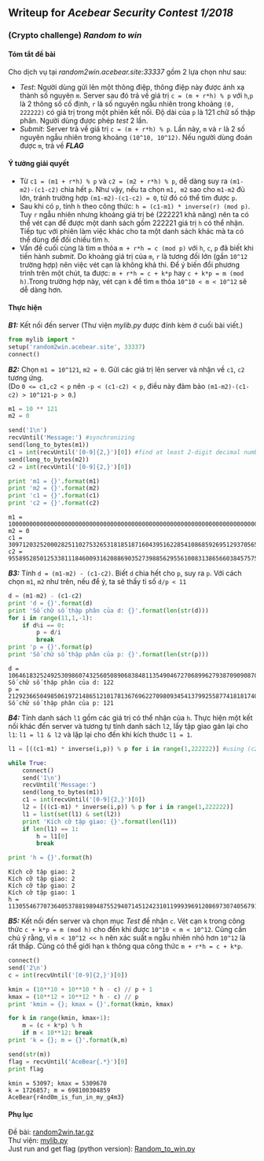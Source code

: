 
## Writeup for _Acebear Security Contest 1/2018_
### (Crypto challenge) _Random to win_
#### Tóm tắt đề bài
Cho dịch vụ tại _random2win.acebear.site:33337_ gồm 2 lựa chọn như sau:
- _Test_:
Người dùng gửi lên một thông điệp, thông điệp này được ánh xạ thành số nguyên `m`. Server sau đó trả về giá trị `c = (m + r*h) % p` với `h`,`p` là 2 thông số cố định, `r` là số nguyên ngẫu nhiên trong khoảng `(0, 222222)` có giá trị trong một phiên kết nối. Độ dài của `p` là 121 chữ số thập phân. Người dùng được phép _test_ 2 lần.
- _Submit_:
Server trả về giá trị `c = (m + r*h) % p`. Lần này, `m` và `r` là 2 số nguyên ngẫu nhiên trong khoảng `(10^10, 10^12)`. Nếu người dùng đoán được `m`, trả về _**FLAG**_

#### Ý tưởng giải quyết

- Từ `c1 = (m1 + r*h) % p` và `c2 = (m2 + r*h) % p`, dễ dàng suy ra `(m1-m2)-(c1-c2)` chia hết `p`. Như vậy, nếu ta chọn `m1, m2` sao cho `m1-m2` đủ lớn, tránh trường hợp `(m1-m2)-(c1-c2) = 0`, từ đó có thể tìm được `p`.  
- Sau khi có `p`, tính `h` theo công thức: `h = (c1-m1) * inverse(r) (mod p)`. Tuy `r` ngẫu nhiên nhưng khoảng giá trị bé (222221 khả năng) nên ta có thể vét cạn để được một danh sách gồm 222221 giá trị `h` có thể nhận. Tiếp tục với phiên làm việc khác cho ta một danh sách khác mà ta có thể dùng để đối chiếu tìm `h`.  
- Vấn đề cuối cùng là tìm `m` thỏa `m + r*h = c (mod p)` với `h`, `c`, `p` đã biết khi tiến hành _submit_. Do khoảng giá trị của `m`, `r` là tương đối lớn (gần `10^12` trường hợp) nên việc vét cạn là không khả thi. Để ý biến đổi phương trình trên một chút, ta được: `m + r*h = c + k*p` hay `c + k*p = m (mod h)`.Trong trường hợp này, vét cạn `k` để tìm `m` thỏa `10^10 < m < 10^12` sẽ dễ dàng hơn.

#### Thực hiện
**_B1:_** Kết nối đến server
(Thư viện _mylib.py_ được đính kèm ở cuối bài viết.)


```python
from mylib import *
setup('random2win.acebear.site', 33337)
connect()
```

**_B2:_** Chọn `m1 = 10^121`, `m2 = 0`. Gửi các giá trị lên server và nhận về `c1`, `c2` tương ứng.  
(Do `0 <= c1,c2 < p` nên `-p < (c1-c2) < p`, điều này đảm bảo `(m1-m2)-(c1-c2) > 10^121-p > 0`.)


```python
m1 = 10 ** 121
m2 = 0

send('1\n')
recvUntil('Message:') #synchronizing
send(long_to_bytes(m1))
c1 = int(recvUntil('[0-9]{2,}')[0]) #find at least 2-digit decimal number
send(long_to_bytes(m2))
c2 = int(recvUntil('[0-9]{2,}')[0])

print 'm1 = {}'.format(m1)
print 'm2 = {}'.format(m2)
print 'c1 = {}'.format(c1)
print 'c2 = {}'.format(c2)

```

    m1 = 10000000000000000000000000000000000000000000000000000000000000000000000000000000000000000000000000000000000000000000000000
    m2 = 0
    c1 = 309712032520002825110275326531818518716043951622854108685926951293705650894040448869625011828106953394701834734195763989
    c2 = 955895285012533811184600931620886903527398856295561008313865660384575752042965249419885624081202422462071920490447870794


**_B3:_** Tính `d = (m1-m2) - (c1-c2)`. Biết `d` chia hết cho `p`, suy ra `p`. Với cách chọn `m1`, `m2` như trên, nếu để ý, ta sẽ thấy tỉ số `d/p < 11`


```python
d = (m1-m2) - (c1-c2)
print 'd = {}'.format(d)
print 'Số chữ số thập phân của d: {}'.format(len(str(d)))
for i in range(11,1,-1):
    if d%i == 0:
        p = d/i
        break
print 'p = {}'.format(p)
print 'Số chữ số thập phân của p: {}'.format(len(str(p)))
```

    d = 10646183252492530986074325605089068384811354904672706899627938709090870101148924800550260612253095469067370085756252106805
    Số chữ số thập phân của d: 122
    p = 2129236650498506197214865121017813676962270980934541379925587741818174020229784960110052122450619093813474017151250421361
    Số chữ số thập phân của p: 121


**_B4:_** Tính danh sách `l1` gồm các giá trị có thể nhận của `h`. Thực hiện một kết nối khác đến server và tương tự tính danh sách `l2`, lấy tập giao gán lại cho `l1`: `l1 = l1 & l2` và lặp lại cho đến khi kích thước `l1 = 1`.


```python
l1 = [((c1-m1) * inverse(i,p)) % p for i in range(1,222222)] #using (c2, m2) yields the same result

while True:
    connect()
    send('1\n')
    recvUntil('Message:')
    send(long_to_bytes(m1))
    c1 = int(recvUntil('[0-9]{2,}')[0])
    l2 = [((c1-m1) * inverse(i,p)) % p for i in range(1,222222)]
    l1 = list(set(l1) & set(l2))
    print 'Kích cỡ tập giao: {}'.format(len(l1))
    if len(l1) == 1:
        h = l1[0]
        break

print 'h = {}'.format(h)
```

    Kích cỡ tập giao: 2
    Kích cỡ tập giao: 2
    Kích cỡ tập giao: 2
    Kích cỡ tập giao: 1
    h = 11305546770736405378819894875529407145124231011999396912086973074056791191623579252993880901245430834195596982773094


**_B5:_** Kết nối đến server và chọn mục _Test_ để nhận `c`. Vét cạn `k` trong công thức `c + k*p = m (mod h)` cho đến khi được `10^10 < m < 10^12`. Cũng cần chú ý rằng, vì `m < 10^12 << h` nên xác suất `m` ngẫu nhiên nhỏ hơn `10^12` là rất thấp. Cũng có thể giới hạn `k` thông qua công thức `m + r*h = c + k*p`.


```python
connect()
send('2\n')
c = int(recvUntil('[0-9]{2,}')[0])

kmin = (10**10 + 10**10 * h - c) // p + 1
kmax = (10**12 + 10**12 * h - c) // p
print 'kmin = {}; kmax = {}'.format(kmin, kmax)

for k in range(kmin, kmax+1):
    m = (c + k*p) % h
    if m < 10**12: break
print 'k = {}; m = {}'.format(k,m)

send(str(m))
flag = recvUntil('AceBear{.*}')[0]
print flag
```

    kmin = 53097; kmax = 5309670
    k = 1726857; m = 698100304859
    AceBear{r4nd0m_is_fun_in_my_g4m3}

#### Phụ lục
Đề bài: [random2win.tar.gz](./random2win.tar.gz)  
Thư viện: [mylib.py](./mylib.py)  
Just run and get flag (python version): [Random_to_win.py](./Random_to_win.py)
